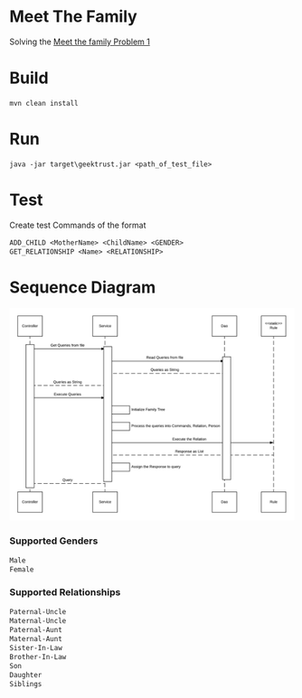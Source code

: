 # Meet The Family
Solving the [Meet the family Problem 1](https://www.geektrust.in/coding-problem/backend/family)

# Build 
```
mvn clean install
```
# Run
```
java -jar target\geektrust.jar <path_of_test_file>
```
# Test
Create test Commands of the format
```
ADD_CHILD <MotherName> <ChildName> <GENDER>
GET_RELATIONSHIP <Name> <RELATIONSHIP>
```
# Sequence Diagram
![](archDiagram/MeetTheFamilySequence.png)

### Supported Genders
```
Male
Female
```
### Supported Relationships
```
Paternal-Uncle
Maternal-Uncle
Paternal-Aunt
Maternal-Aunt
Sister-In-Law
Brother-In-Law
Son
Daughter
Siblings
```
